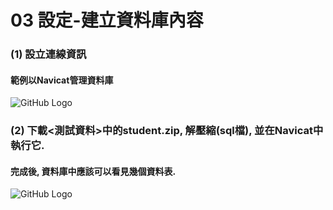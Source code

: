 # 03 設定-建立資料庫內容



### (1) 設立連線資訊

#### 範例以Navicat管理資料庫
![GitHub Logo](/imgs/3-1.jpg)



### (2) 下載<測試資料>中的student.zip, 解壓縮(sql檔), 並在Navicat中執行它.
#### 完成後, 資料庫中應該可以看見幾個資料表.
![GitHub Logo](/imgs/3-2.jpg)
